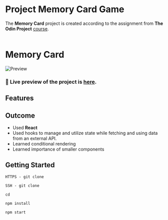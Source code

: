 # Project Memory Card Game

The **Memory Card** project is created according to the assignment from **The Odin Project** [course](https://www.theodinproject.com/lessons/node-path-react-new-memory-card).
<br>
<br>

# Memory Card

![Preview]()

### 🔗 **Live preview** of the project is [here]().

## **Features**

## **Outcome**

- Used **React**
- Used hooks to manage and utilize state while fetching and using data from an external API.
- Learned conditional rendering
- Learned importance of smaller components

## **Getting Started**

```
HTTPS - git clone

SSH - git clone

cd

npm install

npm start
```
